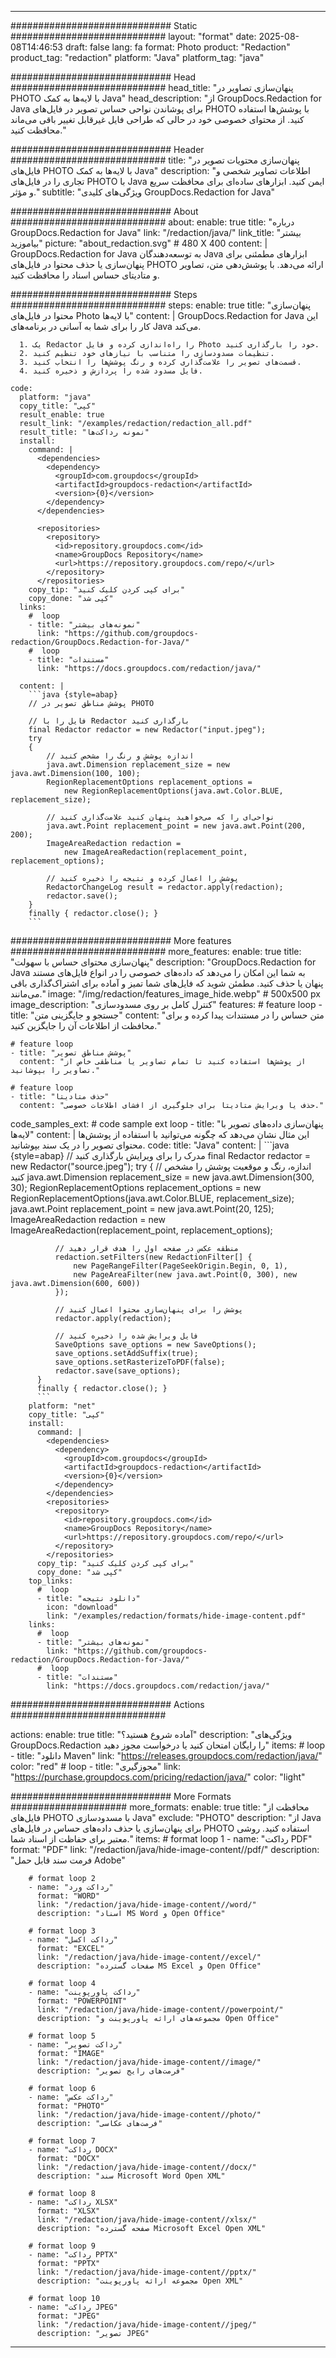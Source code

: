 
---
############################# Static ############################
layout: "format"
date:  2025-08-08T14:46:53
draft: false
lang: fa
format: Photo
product: "Redaction"
product_tag: "redaction"
platform: "Java"
platform_tag: "java"

############################# Head ############################
head_title: "پنهان‌سازی تصاویر در PHOTO با لایه‌ها به کمک Java"
head_description: "از GroupDocs.Redaction for Java برای پوشاندن نواحی حساس تصویر در فایل‌های PHOTO با پوشش‌ها استفاده کنید. از محتوای خصوصی خود در حالی که طراحی فایل غیرقابل تغییر باقی می‌ماند محافظت کنید."

############################# Header ############################
title: "پنهان‌سازی محتویات تصویر در فایل‌های PHOTO با لایه‌ها به کمک Java" 
description: "اطلاعات تصاویر شخصی و تجاری را در فایل‌های PHOTO با Java ایمن کنید. ابزارهای ساده‌ای برای محافظت سریع و مؤثر."
subtitle: "ویژگی‌های کلیدی GroupDocs.Redaction for Java" 

############################# About ############################
about:
    enable: true
    title: "درباره GroupDocs.Redaction for Java"
    link: "/redaction/java/"
    link_title: "بیشتر بیاموزید"
    picture: "about_redaction.svg" # 480 X 400
    content: |
       GroupDocs.Redaction for Java به توسعه‌دهندگان Java ابزارهای مطمئنی برای پنهان‌سازی یا حذف محتوا در فایل‌های PHOTO ارائه می‌دهد. با پوشش‌دهی متن، تصاویر و متادیتای حساس اسناد را محافظت کنید.

############################# Steps ############################
steps:
    enable: true
    title: "پنهان‌سازی محتوا در فایل‌های Photo با لایه‌ها"
    content: |
      GroupDocs.Redaction for Java این کار را برای شما به آسانی در برنامه‌های Java می‌کند.
      
      1. یک Redactor را راه‌اندازی کرده و فایل Photo خود را بارگذاری کنید.
      2. تنظیمات مسدودسازی را متناسب با نیازهای خود تنظیم کنید.
      3. قسمت‌های تصویر را علامت‌گذاری کرده و رنگ پوشش‌ها را انتخاب کنید.
      4. فایل مسدود شده را پردازش و ذخیره کنید.
   
    code:
      platform: "java"
      copy_title: "کپی"
      result_enable: true
      result_link: "/examples/redaction/redaction_all.pdf"
      result_title: "نمونه رداکت‌ها"
      install:
        command: |
          <dependencies>
            <dependency>
              <groupId>com.groupdocs</groupId>
              <artifactId>groupdocs-redaction</artifactId>
              <version>{0}</version>
            </dependency>
          </dependencies>

          <repositories>
            <repository>
              <id>repository.groupdocs.com</id>
              <name>GroupDocs Repository</name>
              <url>https://repository.groupdocs.com/repo/</url>
            </repository>
          </repositories>
        copy_tip: "برای کپی کردن کلیک کنید"
        copy_done: "کپی شد"
      links:
        #  loop
        - title: "نمونه‌های بیشتر"
          link: "https://github.com/groupdocs-redaction/GroupDocs.Redaction-for-Java/"
        #  loop
        - title: "مستندات"
          link: "https://docs.groupdocs.com/redaction/java/"
          
      content: |
        ```java {style=abap}
        // پوشش مناطق تصویر در PHOTO

        // فایل را با Redactor بارگذاری کنید
        final Redactor redactor = new Redactor("input.jpeg");
        try
        {
            // اندازه پوشش و رنگ را مشخص کنید
            java.awt.Dimension replacement_size = new java.awt.Dimension(100, 100);
            RegionReplacementOptions replacement_options = 
                new RegionReplacementOptions(java.awt.Color.BLUE, replacement_size);

            // نواحی‌ای را که می‌خواهید پنهان کنید علامت‌گذاری کنید
            java.awt.Point replacement_point = new java.awt.Point(200, 200);
            ImageAreaRedaction redaction = 
                new ImageAreaRedaction(replacement_point, replacement_options);

            // پوشش را اعمال کرده و نتیجه را ذخیره کنید
            RedactorChangeLog result = redactor.apply(redaction);
            redactor.save();
        }
        finally { redactor.close(); }
        ```            


############################# More features ############################
more_features:
  enable: true
  title: "پنهان‌سازی محتوای حساس با سهولت"
  description: "GroupDocs.Redaction for Java به شما این امکان را می‌دهد که داده‌های خصوصی را در انواع فایل‌های مستند پنهان یا حذف کنید. مطمئن شوید که فایل‌های شما تمیز و آماده برای اشتراک‌گذاری باقی می‌مانند."
  image: "/img/redaction/features_image_hide.webp" # 500x500 px
  image_description: "کنترل کامل بر روی مسدودسازی"
  features:
    # feature loop
    - title: "جستجو و جایگزینی متن"
      content: "متن حساس را در مستندات پیدا کرده و برای محافظت از اطلاعات آن را جایگزین کنید."

    # feature loop
    - title: "پوشش مناطق تصویر"
      content: "از پوشش‌ها استفاده کنید تا تمام تصاویر یا مناطقی خاص از تصاویر را بپوشانید."

    # feature loop
    - title: "حذف متادیتا"
      content: "حذف یا ویرایش متادیتا برای جلوگیری از افشای اطلاعات خصوصی."
      
  code_samples_ext:
    # code sample ext loop
    - title: "پنهان‌سازی داده‌های تصویر با لایه‌ها"
      content: |
        این مثال نشان می‌دهد که چگونه می‌توانید با استفاده از پوشش‌ها محتوای تصویر را در یک سند بپوشانید.
      code:
        title: "Java"
        content: |
          ```java {style=abap}
          //  مدرک را برای ویرایش بارگذاری کنید
          final Redactor redactor = new Redactor("source.jpeg");
          try
          {
              // اندازه، رنگ و موقعیت پوشش را مشخص کنید
              java.awt.Dimension replacement_size = new java.awt.Dimension(300, 30);
              RegionReplacementOptions replacement_options = 
                new RegionReplacementOptions(java.awt.Color.BLUE, replacement_size);
              java.awt.Point replacement_point = new java.awt.Point(20, 125);
              ImageAreaRedaction redaction = new ImageAreaRedaction(replacement_point, replacement_options);

              // منطقه عکس در صفحه اول را هدف قرار دهید
              redaction.setFilters(new RedactionFilter[] {
                  new PageRangeFilter(PageSeekOrigin.Begin, 0, 1),
                  new PageAreaFilter(new java.awt.Point(0, 300), new java.awt.Dimension(600, 600))
              });

              // پوشش را برای پنهان‌سازی محتوا اعمال کنید
              redactor.apply(redaction);

              // فایل ویرایش شده را ذخیره کنید
              SaveOptions save_options = new SaveOptions();
              save_options.setAddSuffix(true);
              save_options.setRasterizeToPDF(false);
              redactor.save(save_options);
          }
          finally { redactor.close(); }
          ```
        platform: "net"
        copy_title: "کپی"
        install:
          command: |
            <dependencies>
              <dependency>
                <groupId>com.groupdocs</groupId>
                <artifactId>groupdocs-redaction</artifactId>
                <version>{0}</version>
              </dependency>
            </dependencies>
            <repositories>
              <repository>
                <id>repository.groupdocs.com</id>
                <name>GroupDocs Repository</name>
                <url>https://repository.groupdocs.com/repo/</url>
              </repository>
            </repositories>
          copy_tip: "برای کپی کردن کلیک کنید"
          copy_done: "کپی شد"
        top_links:
          #  loop
          - title: "دانلود نتیجه"
            icon: "download"
            link: "/examples/redaction/formats/hide-image-content.pdf"
        links:
          #  loop
          - title: "نمونه‌های بیشتر"
            link: "https://github.com/groupdocs-redaction/GroupDocs.Redaction-for-Java/"
          #  loop
          - title: "مستندات"
            link: "https://docs.groupdocs.com/redaction/java/"


############################# Actions ############################

actions:
  enable: true
  title: "آماده شروع هستید؟"
  description: "ویژگی‌های GroupDocs.Redaction را رایگان امتحان کنید یا درخواست مجوز دهید"
  items:
    #  loop
    - title: "دانلود Maven"
      link: "https://releases.groupdocs.com/redaction/java/"
      color: "red"
        #  loop
    - title: "مجوزگیری"
      link: "https://purchase.groupdocs.com/pricing/redaction/java/"
      color: "light"


############################# More Formats #####################
more_formats:
    enable: true
    title: "محافظت از فایل‌های PHOTO با مسدود‌سازی Java"
    exclude: "PHOTO"
    description: "از Java برای پنهان‌سازی یا حذف داده‌های حساس در فایل‌های PHOTO استفاده کنید. روشی معتبر برای حفاظت از اسناد شما."
    items: 
        # format loop 1
        - name: "رداکت PDF"
          format: "PDF"
          link: "/redaction/java/hide-image-content//pdf/"
          description: "فرمت سند قابل حمل Adobe"

        # format loop 2
        - name: "رداکت ورد"
          format: "WORD"
          link: "/redaction/java/hide-image-content//word/"
          description: "اسناد MS Word و Open Office"
          
        # format loop 3
        - name: "رداکت اکسل"
          format: "EXCEL"
          link: "/redaction/java/hide-image-content//excel/"
          description: "صفحات گسترده MS Excel و Open Office"

        # format loop 4
        - name: "رداکت پاورپوینت"
          format: "POWERPOINT"
          link: "/redaction/java/hide-image-content//powerpoint/"
          description: "مجموعه‌های ارائه پاورپوینت و Open Office"

        # format loop 5
        - name: "رداکت تصویر"
          format: "IMAGE"
          link: "/redaction/java/hide-image-content//image/"
          description: "فرمت‌های رایج تصویر"

        # format loop 6
        - name: "رداکت عکس"
          format: "PHOTO"
          link: "/redaction/java/hide-image-content//photo/"
          description: "فرمت‌های عکاسی"

        # format loop 7
        - name: "رداکت DOCX"
          format: "DOCX"
          link: "/redaction/java/hide-image-content//docx/"
          description: "سند Microsoft Word Open XML"
          
        # format loop 8
        - name: "رداکت XLSX"
          format: "XLSX"
          link: "/redaction/java/hide-image-content//xlsx/"
          description: "صفحه گسترده Microsoft Excel Open XML"
          
        # format loop 9
        - name: "رداکت PPTX"
          format: "PPTX"
          link: "/redaction/java/hide-image-content//pptx/"
          description: "مجموعه ارائه پاورپوینت Open XML"

        # format loop 10
        - name: "رداکت JPEG"
          format: "JPEG"
          link: "/redaction/java/hide-image-content//jpeg/"
          description: "تصویر JPEG"


---